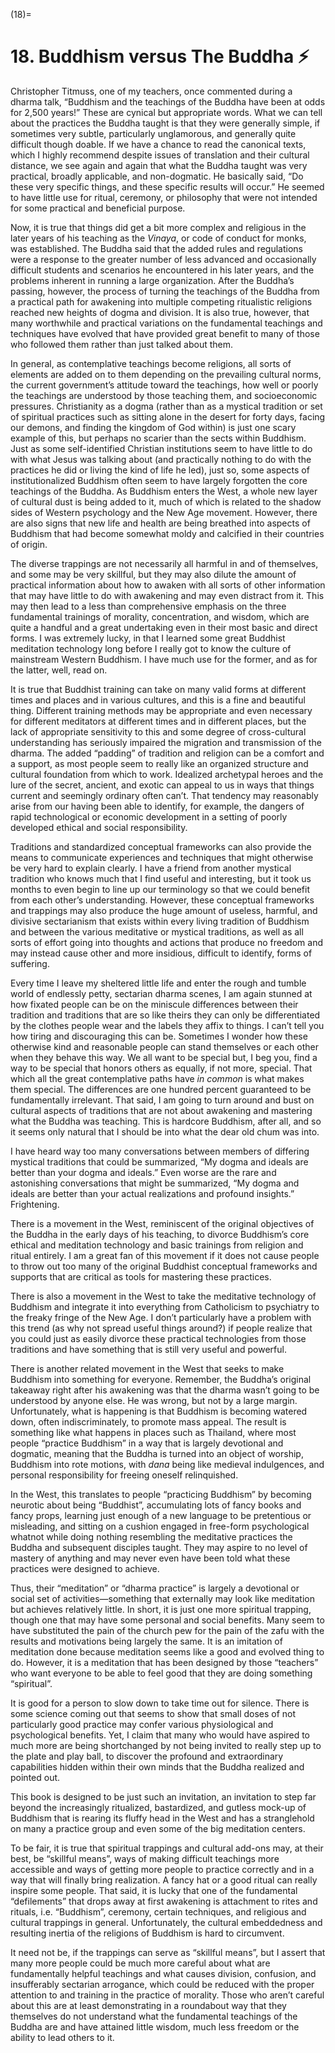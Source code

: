 

(18)=

# 18. Buddhism versus The Buddha ⚡



Christopher Titmuss, one of my teachers, once commented during a dharma talk, “Buddhism and the teachings of the Buddha have been at odds for 2,500 years!” These are cynical but appropriate words. What we can tell about the practices the Buddha taught is that they were generally simple, if sometimes very subtle, particularly unglamorous, and generally quite difficult though doable. If we have a chance to read the canonical texts, which I highly recommend despite issues of translation and their cultural distance, we see again and again that what the Buddha taught was very practical, broadly applicable, and non-dogmatic. He basically said, “Do these very specific things, and these specific results will occur.” He seemed to have little use for ritual, ceremony, or philosophy that were not intended for some practical and beneficial purpose.

Now, it is true that things did get a bit more complex and religious in the later years of his teaching as the *Vinaya*, or code of conduct for monks, was established. The Buddha said that the added rules and regulations were a response to the greater number of less advanced and occasionally difficult students and scenarios he encountered in his later years, and the problems inherent in running a large organization. After the Buddha’s passing, however, the process of turning the teachings of the Buddha from a practical path for awakening into multiple competing ritualistic religions reached new heights of dogma and division. It is also true, however, that many worthwhile and practical variations on the fundamental teachings and techniques have evolved that have provided great benefit to many of those who followed them rather than just talked about them.

In general, as contemplative teachings become religions, all sorts of elements are added on to them depending on the prevailing cultural norms, the current government’s attitude toward the teachings, how well or poorly the teachings are understood by those teaching them, and socioeconomic pressures. Christianity as a dogma (rather than as a mystical tradition or set of spiritual practices such as sitting alone in the desert for forty days, facing our demons, and finding the kingdom of God within) is just one scary example of this, but perhaps no scarier than the sects within Buddhism. Just as some self-identified Christian institutions seem to have little to do with what Jesus was talking about (and practically nothing to do with the practices he did or living the kind of life he led), just so, some aspects of institutionalized Buddhism often seem to have largely forgotten the core teachings of the Buddha. As Buddhism enters the West, a whole new layer of cultural dust is being added to it, much of which is related to the shadow sides of Western psychology and the New Age movement. However, there are also signs that new life and health are being breathed into aspects of Buddhism that had become somewhat moldy and calcified in their countries of origin.

The diverse trappings are not necessarily all harmful in and of themselves, and some may be very skillful, but they may also dilute the amount of practical information about how to awaken with all sorts of other information that may have little to do with awakening and may even distract from it. This may then lead to a less than comprehensive emphasis on the three fundamental trainings of morality, concentration, and wisdom, which are quite a handful and a great undertaking even in their most basic and direct forms. I was extremely lucky, in that I learned some great Buddhist meditation technology long before I really got to know the culture of mainstream Western Buddhism. I have much use for the former, and as for the latter, well, read on.

It is true that Buddhist training can take on many valid forms at different times and places and in various cultures, and this is a fine and beautiful thing. Different training methods may be appropriate and even necessary for different meditators at different times and in different places, but the lack of appropriate sensitivity to this and some degree of cross-cultural understanding has seriously impaired the migration and transmission of the dharma. The added “padding” of tradition and religion can be a comfort and a support, as most people seem to really like an organized structure and cultural foundation from which to work. Idealized archetypal heroes and the lure of the secret, ancient, and exotic can appeal to us in ways that things current and seemingly ordinary often can’t. That tendency may reasonably arise from our having been able to identify, for example, the dangers of rapid technological or economic development in a setting of poorly developed ethical and social responsibility.

Traditions and standardized conceptual frameworks can also provide the means to communicate experiences and techniques that might otherwise be very hard to explain clearly. I have a friend from another mystical tradition who knows much that I find useful and interesting, but it took us months to even begin to line up our terminology so that we could benefit from each other’s understanding. However, these conceptual frameworks and trappings may also produce the huge amount of useless, harmful, and divisive sectarianism that exists within every living tradition of Buddhism and between the various meditative or mystical traditions, as well as all sorts of effort going into thoughts and actions that produce no freedom and may instead cause other and more insidious, difficult to identify, forms of suffering.

Every time I leave my sheltered little life and enter the rough and tumble world of endlessly petty, sectarian dharma scenes, I am again stunned at how fixated people can be on the miniscule differences between their tradition and traditions that are so like theirs they can only be differentiated by the clothes people wear and the labels they affix to things. I can’t tell you how tiring and discouraging this can be. Sometimes I wonder how these otherwise kind and reasonable people can stand themselves or each other when they behave this way. We all want to be special but, I beg you, find a way to be special that honors others as equally, if not more, special. That which all the great contemplative paths have *in common* is what makes them special. The differences are one hundred percent guaranteed to be fundamentally irrelevant. That said, I am going to turn around and bust on cultural aspects of traditions that are not about awakening and mastering what the Buddha was teaching. This is hardcore Buddhism, after all, and so it seems only natural that I should be into what the dear old chum was into.

I have heard way too many conversations between members of differing mystical traditions that could be summarized, “My dogma and ideals are better than your dogma and ideals.” Even worse are the rare and astonishing conversations that might be summarized, “My dogma and ideals are better than your actual realizations and profound insights.” Frightening.

There is a movement in the West, reminiscent of the original objectives of the Buddha in the early days of his teaching, to divorce Buddhism’s core ethical and meditation technology and basic trainings from religion and ritual entirely. I am a great fan of this movement if it does not cause people to throw out too many of the original Buddhist conceptual frameworks and supports that are critical as tools for mastering these practices.

There is also a movement in the West to take the meditative technology of Buddhism and integrate it into everything from Catholicism to psychiatry to the freaky fringe of the New Age. I don’t particularly have a problem with this trend (as why not spread useful things around?) if people realize that you could just as easily divorce these practical technologies from those traditions and have something that is still very useful and powerful.

There is another related movement in the West that seeks to make Buddhism into something for everyone. Remember, the Buddha’s original takeaway right after his awakening was that the dharma wasn’t going to be understood by anyone else. He was wrong, but not by a large margin. Unfortunately, what is happening is that Buddhism is becoming watered down, often indiscriminately, to promote mass appeal. The result is something like what happens in places such as Thailand, where most people “practice Buddhism” in a way that is largely devotional and dogmatic, meaning that the Buddha is turned into an object of worship, Buddhism into rote motions, with *dana* being like medieval indulgences, and personal responsibility for freeing oneself relinquished.

In the West, this translates to people “practicing Buddhism” by becoming neurotic about being “Buddhist”, accumulating lots of fancy books and fancy props, learning just enough of a new language to be pretentious or misleading, and sitting on a cushion engaged in free-form psychological whatnot while doing nothing resembling the meditative practices the Buddha and subsequent disciples taught. They may aspire to no level of mastery of anything and may never even have been told what these practices were designed to achieve.

Thus, their “meditation” or “dharma practice” is largely a devotional or social set of activities—something that externally may look like meditation but achieves relatively little. In short, it is just one more spiritual trapping, though one that may have some personal and social benefits. Many seem to have substituted the pain of the church pew for the pain of the zafu with the results and motivations being largely the same. It is an imitation of meditation done because meditation seems like a good and evolved thing to do. However, it is a meditation that has been designed by those “teachers” who want everyone to be able to feel good that they are doing something “spiritual”.

It is good for a person to slow down to take time out for silence. There is some science coming out that seems to show that small doses of not particularly good practice may confer various physiological and psychological benefits. Yet, I claim that many who would have aspired to much more are being shortchanged by not being invited to really step up to the plate and play ball, to discover the profound and extraordinary capabilities hidden within their own minds that the Buddha realized and pointed out.

This book is designed to be just such an invitation, an invitation to step far beyond the increasingly ritualized, bastardized, and gutless mock-up of Buddhism that is rearing its fluffy head in the West and has a stranglehold on many a practice group and even some of the big meditation centers.

To be fair, it is true that spiritual trappings and cultural add-ons may, at their best, be “skillful means”, ways of making difficult teachings more accessible and ways of getting more people to practice correctly and in a way that will finally bring realization. A fancy hat or a good ritual can really inspire some people. That said, it is lucky that one of the fundamental “defilements” that drops away at first awakening is attachment to rites and rituals, i.e. “Buddhism”, ceremony, certain techniques, and religious and cultural trappings in general. Unfortunately, the cultural embeddedness and resulting inertia of the religions of Buddhism is hard to circumvent.

It need not be, if the trappings can serve as “skillful means”, but I assert that many more people could be much more careful about what are fundamentally helpful teachings and what causes division, confusion, and insufferably sectarian arrogance, which could be reduced with the proper attention to and training in the practice of morality. Those who aren’t careful about this are at least demonstrating in a roundabout way that they themselves do not understand what the fundamental teachings of the Buddha are and have attained little wisdom, much less freedom or the ability to lead others to it.